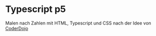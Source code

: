 # Typescript p5

<p>Malen nach Zahlen mit HTML, Typescript und CSS nach der Idee von <a href ="https://coderdojo.com/">CoderDojo</a></p>
